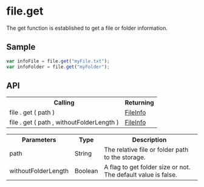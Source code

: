 <H1>file.get</H1>

The get function is established to get a file or folder information.

<h2>Sample</h2>

```javascript
var infoFile = file.get("myFile.txt");
var infoFolder = file.get("myFolder");
```

<h2>API</h2>

<table>
<tr><th>Calling</th><th>Returning</th></tr>
<tr><td>file . get ( path )</td><td><a href="file.FileInfo.md">FileInfo</a></td></tr>
<tr><td>file . get ( path , withoutFolderLength )</td><td><a href="file.FileInfo.md">FileInfo</a></td></tr>
</table>


<table>
<tr><th>Parameters</th><th>Type</th><th>Description</th></tr>
<tr><td>path</td><td>String</td><td>The relative file or folder path to the storage.</td></tr>
<tr><td>withoutFolderLength</td><td>Boolean</td><td>A flag to get folder size or not. The default value is false.</td></tr>
</table>
